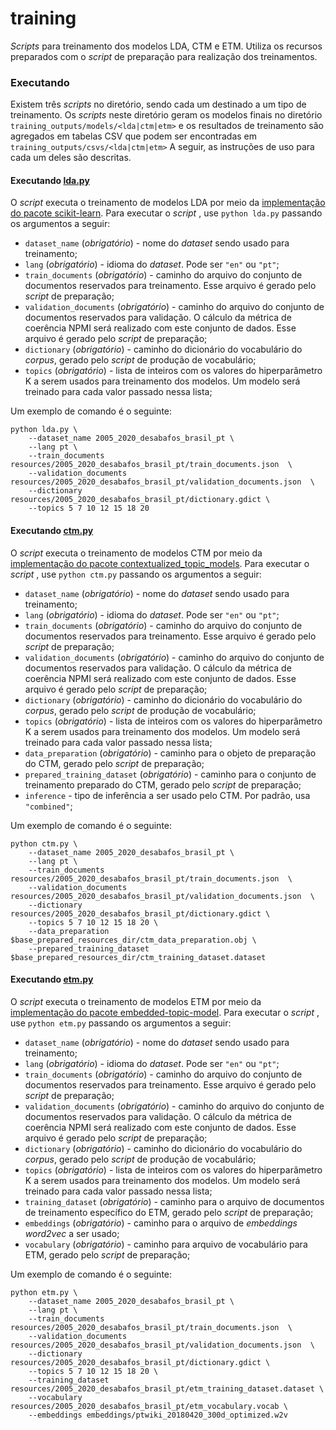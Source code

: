 # training
*Scripts* para treinamento dos modelos LDA, CTM e ETM. Utiliza os recursos preparados com o *script* de preparação para realização dos treinamentos.

### Executando
Existem três *scripts* no diretório, sendo cada um destinado a um tipo de treinamento. Os *scripts* neste diretório geram os modelos finais no diretório ```training_outputs/models/<lda|ctm|etm>``` e os resultados de treinamento são agregados em tabelas CSV que podem ser encontradas em ```training_outputs/csvs/<lda|ctm|etm>``` A seguir, as instruções de uso para cada um deles são descritas.

#### Executando [lda.py](./lda.py)
O *script* executa o treinamento de modelos LDA por meio da [implementação do pacote scikit-learn](https://scikit-learn.org/stable/modules/generated/sklearn.decomposition.LatentDirichletAllocation.html). Para executar o *script* , use ```python lda.py``` passando os argumentos a seguir:

* ```dataset_name``` (*obrigatório*) - nome do *dataset* sendo usado para treinamento;
* ```lang``` (*obrigatório*) - idioma do *dataset*. Pode ser ```"en"``` ou ```"pt"```;
* ```train_documents``` (*obrigatório*) - caminho do arquivo do conjunto de documentos reservados para treinamento. Esse arquivo é gerado pelo *script* de preparação;
* ```validation_documents``` (*obrigatório*) - caminho do arquivo do conjunto de documentos reservados para validação. O cálculo da métrica de coerência NPMI será realizado com este conjunto de dados. Esse arquivo é gerado pelo *script* de preparação;
* ```dictionary``` (*obrigatório*) - caminho do dicionário do vocabulário do *corpus*, gerado pelo *script* de produção de vocabulário;
* ```topics``` (*obrigatório*) - lista de inteiros com os valores do hiperparâmetro K a serem usados para treinamento dos modelos. Um modelo será treinado para cada valor passado nessa lista;

Um exemplo de comando é o seguinte:

```shell
python lda.py \
    --dataset_name 2005_2020_desabafos_brasil_pt \
    --lang pt \
    --train_documents resources/2005_2020_desabafos_brasil_pt/train_documents.json  \
    --validation_documents resources/2005_2020_desabafos_brasil_pt/validation_documents.json  \
    --dictionary resources/2005_2020_desabafos_brasil_pt/dictionary.gdict \
    --topics 5 7 10 12 15 18 20
```

#### Executando [ctm.py](./ctm.py)
O *script* executa o treinamento de modelos CTM por meio da [implementação do pacote contextualized_topic_models](https://github.com/MilaNLProc/contextualized-topic-models#readme). Para executar o *script* , use ```python ctm.py``` passando os argumentos a seguir:

* ```dataset_name``` (*obrigatório*) - nome do *dataset* sendo usado para treinamento;
* ```lang``` (*obrigatório*) - idioma do *dataset*. Pode ser ```"en"``` ou ```"pt"```;
* ```train_documents``` (*obrigatório*) - caminho do arquivo do conjunto de documentos reservados para treinamento. Esse arquivo é gerado pelo *script* de preparação;
* ```validation_documents``` (*obrigatório*) - caminho do arquivo do conjunto de documentos reservados para validação. O cálculo da métrica de coerência NPMI será realizado com este conjunto de dados. Esse arquivo é gerado pelo *script* de preparação;
* ```dictionary``` (*obrigatório*) - caminho do dicionário do vocabulário do *corpus*, gerado pelo *script* de produção de vocabulário;
* ```topics``` (*obrigatório*) - lista de inteiros com os valores do hiperparâmetro K a serem usados para treinamento dos modelos. Um modelo será treinado para cada valor passado nessa lista;
* ```data_preparation``` (*obrigatório*) - caminho para o objeto de preparação do CTM, gerado pelo *script* de preparação;
* ```prepared_training_dataset``` (*obrigatório*) - caminho para o conjunto de treinamento preparado do CTM, gerado pelo *script* de preparação;
* ```inference``` - tipo de inferência a ser usado pelo CTM. Por padrão, usa ```"combined"```;

Um exemplo de comando é o seguinte:

```shell
python ctm.py \
    --dataset_name 2005_2020_desabafos_brasil_pt \
    --lang pt \
    --train_documents resources/2005_2020_desabafos_brasil_pt/train_documents.json  \
    --validation_documents resources/2005_2020_desabafos_brasil_pt/validation_documents.json  \
    --dictionary resources/2005_2020_desabafos_brasil_pt/dictionary.gdict \
    --topics 5 7 10 12 15 18 20 \
    --data_preparation $base_prepared_resources_dir/ctm_data_preparation.obj \
    --prepared_training_dataset $base_prepared_resources_dir/ctm_training_dataset.dataset
```

#### Executando [etm.py](./etm.py)
O *script* executa o treinamento de modelos ETM por meio da [implementação do pacote embedded-topic-model](https://github.com/lffloyd/embedded-topic-model#readme). Para executar o *script* , use ```python etm.py``` passando os argumentos a seguir:

* ```dataset_name``` (*obrigatório*) - nome do *dataset* sendo usado para treinamento;
* ```lang``` (*obrigatório*) - idioma do *dataset*. Pode ser ```"en"``` ou ```"pt"```;
* ```train_documents``` (*obrigatório*) - caminho do arquivo do conjunto de documentos reservados para treinamento. Esse arquivo é gerado pelo *script* de preparação;
* ```validation_documents``` (*obrigatório*) - caminho do arquivo do conjunto de documentos reservados para validação. O cálculo da métrica de coerência NPMI será realizado com este conjunto de dados. Esse arquivo é gerado pelo *script* de preparação;
* ```dictionary``` (*obrigatório*) - caminho do dicionário do vocabulário do *corpus*, gerado pelo *script* de produção de vocabulário;
* ```topics``` (*obrigatório*) - lista de inteiros com os valores do hiperparâmetro K a serem usados para treinamento dos modelos. Um modelo será treinado para cada valor passado nessa lista;
* ```training_dataset``` (*obrigatório*) - caminho para o arquivo de documentos de treinamento específico do ETM, gerado pelo *script* de preparação;
* ```embeddings``` (*obrigatório*) - caminho para o arquivo de *embeddings* *word2vec* a ser usado;
* ```vocabulary``` (*obrigatório*) - caminho para arquivo de vocabulário para ETM, gerado pelo *script* de preparação;

Um exemplo de comando é o seguinte:

```shell
python etm.py \
    --dataset_name 2005_2020_desabafos_brasil_pt \
    --lang pt \
    --train_documents resources/2005_2020_desabafos_brasil_pt/train_documents.json  \
    --validation_documents resources/2005_2020_desabafos_brasil_pt/validation_documents.json  \
    --dictionary resources/2005_2020_desabafos_brasil_pt/dictionary.gdict \
    --topics 5 7 10 12 15 18 20 \
    --training_dataset resources/2005_2020_desabafos_brasil_pt/etm_training_dataset.dataset \
    --vocabulary resources/2005_2020_desabafos_brasil_pt/etm_vocabulary.vocab \
    --embeddings embeddings/ptwiki_20180420_300d_optimized.w2v
```
